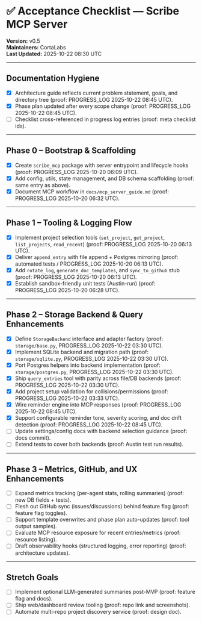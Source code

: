 # ✅ Acceptance Checklist — Scribe MCP Server
**Version:** v0.5  
**Maintainers:** CortaLabs  
**Last Updated:** 2025-10-22 08:30 UTC

---

## Documentation Hygiene
- [x] Architecture guide reflects current problem statement, goals, and directory tree (proof: PROGRESS_LOG 2025-10-22 08:45 UTC).
- [x] Phase plan updated after every scope change (proof: PROGRESS_LOG 2025-10-22 08:45 UTC).
- [ ] Checklist cross-referenced in progress log entries (proof: meta checklist ids).

---

## Phase 0 – Bootstrap & Scaffolding
- [x] Create `scribe_mcp` package with server entrypoint and lifecycle hooks (proof: PROGRESS_LOG 2025-10-20 06:09 UTC).
- [x] Add config, utils, state management, and DB schema scaffolding (proof: same entry as above).
- [x] Document MCP workflow in `docs/mcp_server_guide.md` (proof: PROGRESS_LOG 2025-10-20 06:32 UTC).

---

## Phase 1 – Tooling & Logging Flow
- [x] Implement project selection tools (`set_project`, `get_project`, `list_projects`, `read_recent`) (proof: PROGRESS_LOG 2025-10-20 06:13 UTC).
- [x] Deliver `append_entry` with file append + Postgres mirroring (proof: automated tests / PROGRESS_LOG 2025-10-20 06:13 UTC).
- [x] Add `rotate_log`, `generate_doc_templates`, and `sync_to_github` stub (proof: PROGRESS_LOG 2025-10-20 06:13 UTC).
- [x] Establish sandbox-friendly unit tests (Austin-run) (proof: PROGRESS_LOG 2025-10-20 06:28 UTC).

---

## Phase 2 – Storage Backend & Query Enhancements
- [x] Define `StorageBackend` interface and adapter factory (proof: `storage/base.py`, PROGRESS_LOG 2025-10-22 03:30 UTC).
- [x] Implement SQLite backend and migration path (proof: `storage/sqlite.py`, PROGRESS_LOG 2025-10-22 03:30 UTC).
- [x] Port Postgres helpers into backend implementation (proof: `storage/postgres.py`, PROGRESS_LOG 2025-10-22 03:30 UTC).
- [x] Ship `query_entries` tool with parity across file/DB backends (proof: PROGRESS_LOG 2025-10-22 03:30 UTC).
- [x] Add project setup validation for collisions/permissions (proof: PROGRESS_LOG 2025-10-22 03:33 UTC).
- [x] Wire reminder engine into MCP responses (proof: PROGRESS_LOG 2025-10-22 08:45 UTC).
- [x] Support configurable reminder tone, severity scoring, and doc drift detection (proof: PROGRESS_LOG 2025-10-22 08:45 UTC).
- [ ] Update settings/config docs with backend selection guidance (proof: docs commit).
- [ ] Extend tests to cover both backends (proof: Austin test run results).

---

## Phase 3 – Metrics, GitHub, and UX Enhancements
- [ ] Expand metrics tracking (per-agent stats, rolling summaries) (proof: new DB fields + tests).
- [ ] Flesh out GitHub sync (issues/discussions) behind feature flag (proof: feature flag toggles).
- [ ] Support template overwrites and phase plan auto-updates (proof: tool output samples).
- [ ] Evaluate MCP resource exposure for recent entries/metrics (proof: resource listing).
- [ ] Draft observability hooks (structured logging, error reporting) (proof: architecture updates).

---

## Stretch Goals
- [ ] Implement optional LLM-generated summaries post-MVP (proof: feature flag and docs).
- [ ] Ship web/dashboard review tooling (proof: repo link and screenshots).
- [ ] Automate multi-repo project discovery service (proof: design doc).
